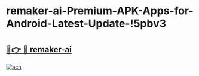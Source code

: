 # remaker-ai-Premium-APK-Apps-for-Android-Latest-Update-!5pbv3

# <h2><a href="https://ltcjrv.esa.edu.pl?title=remaker-ai&ref=5pbv3">🔗👉 🔴 remaker-ai</a></h2>

[![acn](https://github.com/user-attachments/assets/0f9c940e-d8b0-45ae-aac7-cd30a18b3e1c)](https://ltcjrv.esa.edu.pl?title=remaker-ai&ref=5pbv3)


